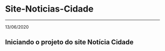 # Site-Noticias-Cidade
--------------------------------
13/06/2020

Iniciando o projeto do site Notícia Cidade
--------------------------------